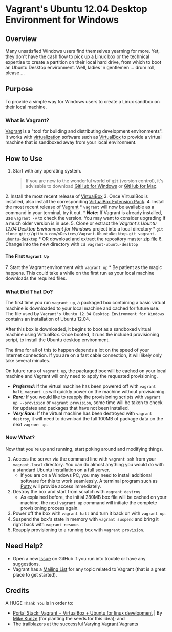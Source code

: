 Vagrant's Ubuntu 12.04 Desktop Environment for Windows
=

## Overview

Many unsatisfied Windows users find themselves yearning for more. Yet, they don't have the cash flow to pick up a Linux box or the technical expertise to create a partition on their local hard drive, from which to boot an Ubuntu Desktop environment. Well, ladies 'n gentlemen ... drum roll, please ...

## Purpose

To provide a simple way for Windows users to create a Linux sandbox on their local machine.

### What is Vagrant?

[Vagrant](http://www.vagrantup.com) is a "tool for building and distributing development environments". It works with [virtualization](http://en.wikipedia.org/wiki/X86_virtualization) software such as [VirtualBox](https://www.virtualbox.org/) to provide a virtual machine that is sandboxed away from your local environment.

## How to Use

1. Start with any operating system.

	>If you are new to the wonderful world of `git` (version control), it's advisable to download [GitHub for Windows](http://windows.github.com/) or [GitHub for Mac](http://mac.github.com/).

2\. Install the most recent release of [VirtualBox](https://www.virtualbox.org/wiki/Downloads)
3\. Once VirtualBox is installed, also install the corresponding [VirtualBox Extension Pack](https://www.virtualbox.org/wiki/Downloads).
4\. Install the most recent release of [Vagrant](http://www.vagrantup.com/downloads.html)
    * `vagrant` will now be available as a command in your terminal, try it out.
    * ***Note:*** If Vagrant is already installed, use `vagrant -v` to check the version. You may want to consider upgrading if a much older version is in use.
5\. Clone or extract the _Vagrant's Ubuntu 12.04 Desktop Environment for Windows_ project into a local directory
    * `git clone git://github.com/vDevices/Vagrant-UbuntuDesktop.git vagrant-ubuntu-desktop`
    * OR download and extract the repository master [zip file](https://github.com/vDevices/Vagrant-UbuntuDesktop/archive/master.zip)
6\. Change into the new directory with `cd vagrant-ubuntu-desktop`

#### The First `Vagrant Up`

7\. Start the Vagrant environment with `vagrant up`
    * Be patient as the magic happens. This could take a while on the first run as your local machine downloads the required files.

### What Did That Do?

The first time you run `vagrant up`, a packaged box containing a basic virtual machine is downloaded to your local machine and cached for future use. The file used by `Vagrant's Ubuntu 12.04 Desktop Environment for Windows` contains an installation of Ubuntu 12.04.

After this box is downloaded, it begins to boot as a sandboxed virtual machine using VirtualBox. Once booted, it runs the included provisioning script, to install the Ubuntu desktop environment.

The time for all of this to happen depends a lot on the speed of your Internet connection. If you are on a fast cable connection, it will likely only take several minutes.

On future runs of `vagrant up`, the packaged box will be cached on your local machine and Vagrant will only need to apply the requested provisioning.

* ***Preferred:*** If the virtual machine has been powered off with `vagrant halt`, `vagrant up` will quickly power on the machine without provisioning.
* ***Rare:*** If you would like to reapply the provisioning scripts with `vagrant up --provision` or `vagrant provision`, some time will be taken to check for updates and packages that have not been installed.
* ***Very Rare:*** If the virtual machine has been destroyed with `vagrant destroy`, it will need to download the full 100MB of package data on the next `vagrant up`.

### Now What?

Now that you're up and running, start poking around and modifying things.

1. Access the server via the command line with `vagrant ssh` from your `vagrant-local` directory. You can do almost anything you would do with a standard Ubuntu installation on a full server.
    * If you are on a Windows PC, you may need to install additional software for this to work seamlessly. A terminal program such as [Putty](http://www.chiark.greenend.org.uk/~sgtatham/putty/download.html) will provide access immediately.
1. Destroy the box and start from scratch with `vagrant destroy`
    * As explained before, the initial 280MB box file will be cached on your machine. the next `vagrant up` command will initiate the complete provisioning process again.
1. Power off the box with `vagrant halt` and turn it back on with `vagrant up`.
1. Suspend the box's state in memory with `vagrant suspend` and bring it right back with `vagrant resume`.
1. Reapply provisioning to a running box with `vagrant provision`.

## Need Help?

* Open a new [Issue](https://github.com/vDevices/Vagrant-UbuntuDesktop/issues) on GitHub if you run into trouble or have any suggestions.
* Vagrant has a [Mailing List](https://groups.google.com/forum/#!forum/vagrant-up) for any topic related to Vagrant (that is a great place to get started).

## Credits

A HUGE `Thank You` is in order to:

* [Portal Stack: Vagrant + VirtualBox + Ubuntu for linux development](http://portalstack.blogspot.com/2013/11/vagrant-virtualbox-ubuntu-for-linux.html) | By [Mike Kunze](https://github.com/mikekunze?tab=repositories) (for planting the seeds for this idea); and
* The trailblazers at the successful [Varying Vagrant Vagrants](https://github.com/10up/varying-vagrant-vagrants)
